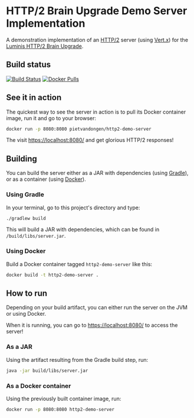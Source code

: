 # HTTP/2 Brain Upgrade Demo Server Implementation

A demonstration implementation of an [HTTP/2][1] server (using [Vert.x][2]) for the [Luminis HTTP/2 Brain Upgrade][3].

## Build status

[![Build Status](https://travis-ci.org/pietvandongen/http2-brain-upgrade.svg?branch=master)](https://travis-ci.org/pietvandongen/http2-brain-upgrade)
[![Docker Pulls](https://img.shields.io/docker/pulls/pietvandongen/http2-demo-server.svg)](https://hub.docker.com/r/pietvandongen/http2-demo-server/)

## See it in action

The quickest way to see the server in action is to pull its Docker container image, run it and go to your browser:
 
 ```bash
 docker run -p 8080:8080 pietvandongen/http2-demo-server
 ```
 
 The visit [https://localhost:8080/](https://localhost:8080/) and get glorious HTTP/2 responses!

## Building

You can build the server either as a JAR with dependencies (using [Gradle][4]), or as a container (using [Docker][5]). 

### Using Gradle

In your terminal, go to this project's directory and type:
 
```bash
./gradlew build
```

This will build a JAR with dependencies, which can be found in `/build/libs/server.jar`.


### Using Docker

Build a Docker container tagged `http2-demo-server` like this:

```bash
docker build -t http2-demo-server .
```

## How to run

Depending on your build artifact, you can either run the server on the JVM or using Docker. 

When it is running, you can go to [https://localhost:8080/](https://localhost:8080/) to access the server!

### As a JAR

Using the artifact resulting from the Gradle build step, run:

```bash
java -jar build/libs/server.jar
```

### As a Docker container
 
Using the previously built container image, run:

```bash
docker run -p 8080:8080 http2-demo-server
```

[1]: https://http2.github.io/
[2]: http://vertx.io/
[3]: https://academy.luminis.eu/en/event/brain-upgrade-http2/
[4]: https://gradle.org/
[5]: https://www.docker.com/
